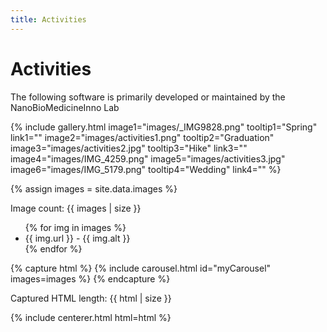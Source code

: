```yaml
---
title: Activities
---
```


# Activities

The following software is primarily developed or maintained by the NanoBioMedicineInno Lab

{%
  include gallery.html
  image1="images/_IMG9828.png"
  tooltip1="Spring"
  link1=""
  image2="images/activities1.png"
  tooltip2="Graduation"
  image3="images/activities2.jpg"
  tooltip3="Hike"
  link3=""
  image4="images/IMG_4259.png"
  image5="images/activities3.jpg"
  image6="images/IMG_5179.png"
  tooltip4="Wedding"
  link4=""
%}

<!-- section break -->

{% assign images = site.data.images %}

<p>Image count: {{ images | size }}</p>
<ul>
{% for img in images %}
  <li>{{ img.url }} - {{ img.alt }}</li>
{% endfor %}
</ul>

{% capture html %}
{% include carousel.html id="myCarousel" images=images %}
{% endcapture %}

<p>Captured HTML length: {{ html | size }}</p>  <!-- Thêm dòng này để debug -->

{% include centerer.html html=html %}
